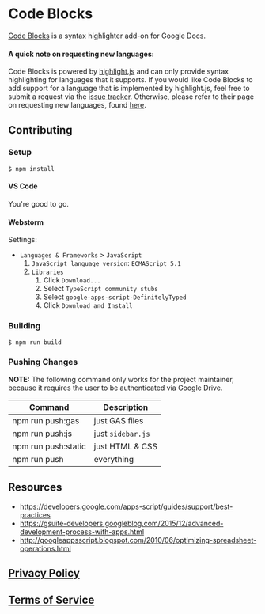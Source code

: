 # Code Blocks

[Code Blocks](https://chrome.google.com/webstore/detail/code-blocks/ebieibfdjgmmimpldgengceekpfefmfd) is a syntax highlighter add-on for Google Docs.

#### A quick note on requesting new languages:

Code Blocks is powered by [highlight.js](https://highlightjs.org/) and
can only provide syntax highlighting for languages that it supports. If
you would like Code Blocks to add support for a language that is
implemented by highlight.js, feel free to submit a request via the
[issue tracker](https://github.com/alexwforsythe/code-blocks/issues/new).
Otherwise, please refer to their page on requesting new languages, found
[here](http://highlightjs.readthedocs.io/en/latest/language-requests.html).

## Contributing

### Setup

```
$ npm install
```

#### VS Code

You're good to go.

#### Webstorm

Settings:

* `Languages & Frameworks` > `JavaScript`
    1. `JavaScript language version`: `ECMAScript 5.1`
    2. `Libraries`
        1. Click `Download...`
        2. Select `TypeScript community stubs`
        3. Select `google-apps-script-DefinitelyTyped`
        4. Click `Download and Install`

### Building

```
$ npm run build
```

### Pushing Changes

**NOTE:** The following command only works for the project maintainer,
because it requires the user to be authenticated via Google Drive.

| Command | Description |
| --- | --- |
| npm run push:gas | just GAS files |
| npm run push:js | just `sidebar.js` |
| npm run push:static | just HTML & CSS |
| npm run push | everything |

## Resources

* https://developers.google.com/apps-script/guides/support/best-practices
* https://gsuite-developers.googleblog.com/2015/12/advanced-development-process-with-apps.html
* http://googleappsscript.blogspot.com/2010/06/optimizing-spreadsheet-operations.html

## [Privacy Policy](https://www.alexwforsythe.com/code-blocks/privacy-policy)

## [Terms of Service](https://www.alexwforsythe.com/code-blocks/terms-of-service)
